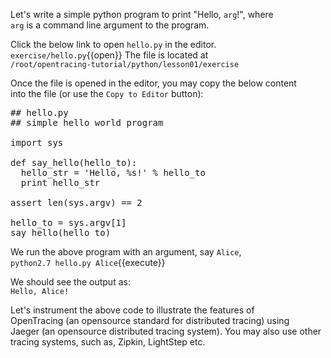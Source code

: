 Let's write a simple python program to print "Hello, `arg`!", where   
`arg` is a command line argument to the program.

Click the below link to open `hello.py` in the editor.    
`exercise/hello.py`{{open}}
The file is located at  
`/root/opentracing-tutorial/python/lesson01/exercise`

Once the file is opened in the editor, you may copy the below content  
into the file (or use the `Copy to Editor` button):

<pre class="file" data-filename="exercise/hello.py" data-target="replace">
## hello.py
## simple hello world program

import sys

def say_hello(hello_to):
  hello_str = 'Hello, %s!' % hello_to
  print hello_str

assert len(sys.argv) == 2

hello_to = sys.argv[1]
say_hello(hello_to)
</pre>

We run the above program with an argument, say `Alice`,  
`python2.7 hello.py Alice`{{execute}}

We should see the output as:  
`Hello, Alice!`

Let's instrument the above code to illustrate the features of     
OpenTracing (an opensource standard for distributed tracing) using   
Jaeger (an opensource distributed tracing system). You may also use other   
tracing systems, such as, Zipkin, LightStep etc.
